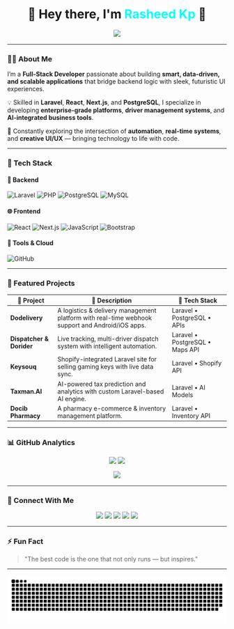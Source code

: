 <!-- ✨ RASHEED KP - Futuristic GitHub Profile ✨ -->

<h1 align="center">🚀 Hey there, I'm <span style="color:#00ffff;">Rasheed Kp</span> 👋</h1>

<p align="center">
  <img src="https://readme-typing-svg.herokuapp.com?font=Orbitron&color=00FFFF&size=24&center=true&vCenter=true&width=600&lines=Full+Stack+Developer;Laravel+%7C+React+%7C+Next.js+%7C+PostgreSQL;Building+Scalable+and+Intelligent+Applications;Crafting+Digital+Experiences+That+Inspire" />
</p>

---

### 👨‍💻 About Me

I’m a **Full-Stack Developer** passionate about building **smart, data-driven, and scalable applications** that bridge backend logic with sleek, futuristic UI experiences.

💡 Skilled in **Laravel**, **React**, **Next.js**, and **PostgreSQL**, I specialize in developing **enterprise-grade platforms**, **driver management systems**, and **AI-integrated business tools**.

🚀 Constantly exploring the intersection of **automation**, **real-time systems**, and **creative UI/UX** — bringing technology to life with code.

---

### 🧠 Tech Stack

#### 💾 Backend
![Laravel](https://img.shields.io/badge/Laravel-FF2D20?style=for-the-badge&logo=laravel&logoColor=white)
![PHP](https://img.shields.io/badge/PHP-777BB4?style=for-the-badge&logo=php&logoColor=white)
![PostgreSQL](https://img.shields.io/badge/PostgreSQL-4169E1?style=for-the-badge&logo=postgresql&logoColor=white)
![MySQL](https://img.shields.io/badge/MySQL-4479A1?style=for-the-badge&logo=mysql&logoColor=white)

#### 🌐 Frontend
![React](https://img.shields.io/badge/React-20232A?style=for-the-badge&logo=react&logoColor=61DAFB)
![Next.js](https://img.shields.io/badge/Next.js-000000?style=for-the-badge&logo=next.js&logoColor=white)
![JavaScript](https://img.shields.io/badge/JavaScript-FCDC00?style=for-the-badge&logo=javascript&logoColor=black)
![Bootstrap](https://img.shields.io/badge/Bootstrap-563D7C?style=for-the-badge&logo=bootstrap&logoColor=white)

#### 🧩 Tools & Cloud
![GitHub](https://img.shields.io/badge/GitHub-100000?style=for-the-badge&logo=github&logoColor=white)

---

### 💼 Featured Projects

| 🚀 Project | 🧩 Description | 🔗 Tech Stack |
|-------------|----------------|---------------|
| **Dodelivery** | A logistics & delivery management platform with real-time webhook support and Android/iOS apps. | Laravel • PostgreSQL • APIs |
| **Dispatcher & Dorider** | Live tracking, multi-driver dispatch system with intelligent automation. | Laravel • PostgreSQL • Maps API |
| **Keysouq** | Shopify-integrated Laravel site for selling gaming keys with live data sync. | Laravel • Shopify API |
| **Taxman.AI** | AI-powered tax prediction and analytics with custom Laravel-based AI engine. | Laravel • AI Models |
| **Docib Pharmacy** | A pharmacy e-commerce & inventory management platform. | Laravel • Inventory API |

---

### 📊 GitHub Analytics

<p align="center">
  <img src="https://github-readme-stats.vercel.app/api?username=rasheedkp&show_icons=true&theme=tokyonight&hide_border=true" height="160px"/>
  <img src="https://github-readme-streak-stats.herokuapp.com?user=rasheedkp&theme=tokyonight&hide_border=true" height="160px"/>
</p>

<p align="center">
  <img src="https://github-readme-stats.vercel.app/api/top-langs/?username=rasheedkp&layout=compact&theme=tokyonight&hide_border=true" height="140px" />
</p>

---

### 🤝 Connect With Me

<p align="center">
  <a href="www.linkedin.com/in/mohammed-rasheed-kp" target="_blank"><img src="https://cdn.jsdelivr.net/gh/devicons/devicon/icons/linkedin/linkedin-original.svg" width="40"/></a>
  <a href="https://github.com/Kp-Rasheed/Kp-Rasheed" target="_blank"><img src="https://cdn.jsdelivr.net/gh/devicons/devicon/icons/github/github-original.svg" width="40"/></a>
  <a href="https://www.instagram.com/x._alchemist_.x?igsh=MWg2N3J4MWdlNmRpdg==" target="_blank"><img src="https://cdn-icons-png.flaticon.com/512/2111/2111463.png" width="40"/></a>
  <a href="mailto:shazrasheed5@gmail.com"><img src="https://cdn-icons-png.flaticon.com/512/732/732200.png" width="40"/></a>
  <a href="tel:+919744756376"><img src="https://cdn-icons-png.flaticon.com/512/597/597177.png" width="40"/></a>
</p>

---

### ⚡ Fun Fact
> "The best code is the one that not only runs — but inspires."

---

<div align="center">
  <img src="https://raw.githubusercontent.com/Platane/snk/output/github-contribution-grid-snake-dark.svg" alt="snake animation" />
</div>

